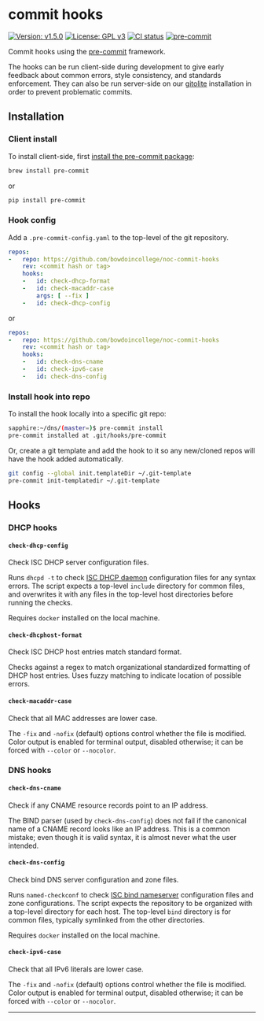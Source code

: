 # commit hooks

[![Version: v1.5.0][version-badge]][changelog]
[![License: GPL v3][license-badge]][license]
[![CI status][ci-badge]][ci]
[![pre-commit][pre-commit-badge]][pre-commit]

Commit hooks using the [pre-commit](https://pre-commit.com) framework.

The hooks can be run client-side during development to give
early feedback about common errors, style consistency, and
standards enforcement.  They can also be run server-side on our
[gitolite](https://gitolite.com/gitolite/index.html) installation in
order to prevent problematic commits.

## Installation

### Client install

To install client-side, first [install the pre-commit package](https://pre-commit.com/#installation):

```bash
brew install pre-commit
```

or

```bash
pip install pre-commit
```

### Hook config

Add a `.pre-commit-config.yaml` to the top-level of the git repository.

```yaml
repos:
-   repo: https://github.com/bowdoincollege/noc-commit-hooks
    rev: <commit hash or tag>
    hooks:
    -   id: check-dhcp-format
    -   id: check-macaddr-case
        args: [ --fix ]
    -   id: check-dhcp-config
```

or

```yaml
repos:
-   repo: https://github.com/bowdoincollege/noc-commit-hooks
    rev: <commit hash or tag>
    hooks:
    -   id: check-dns-cname
    -   id: check-ipv6-case
    -   id: check-dns-config
```

### Install hook into repo

To install the hook locally into a specific git repo:

```bash
sapphire:~/dns/(master=)$ pre-commit install
pre-commit installed at .git/hooks/pre-commit
```

Or, create a git template and add the hook to it so any new/cloned repos
will have the hook added automatically.

```bash
git config --global init.templateDir ~/.git-template
pre-commit init-templatedir ~/.git-template
```

## Hooks

### DHCP hooks

#### `check-dhcp-config`

Check ISC DHCP server configuration files.

Runs `dhcpd -t` to check [ISC DHCP daemon](https://www.isc.org/dhcp/)
configuration files for any syntax errors.  The script expects a
top-level `include` directory for common files, and overwrites it with
any files in the top-level host directories before running the checks.

Requires `docker` installed on the local machine.

#### `check-dhcphost-format`

Check ISC DHCP host entries match standard format.

Checks against a regex to match organizational standardized formatting
of DHCP host entries.  Uses fuzzy matching to indicate location of
possible errors.

#### `check-macaddr-case`

Check that all MAC addresses are lower case.

The `-fix` and `-nofix` (default) options control whether the file
is modified.  Color output is enabled for terminal output, disabled
otherwise; it can be forced with `--color` or `--nocolor`.

### DNS hooks

#### `check-dns-cname`

Check if any CNAME resource records point to an IP address.

The BIND parser (used by `check-dns-config`) does not fail if the
canonical name of a CNAME record looks like an IP address.  This is a
common mistake; even though it is valid syntax, it is almost never what
the user intended.

#### `check-dns-config`

Check bind DNS server configuration and zone files.

Runs `named-checkconf` to check [ISC bind
nameserver](https://www.isc.org/bind/) configuration files and zone
configurations.  The script expects the repository to be organized with
a top-level directory for each host.  The top-level `bind` directory is
for common files, typically symlinked from the other directories.

Requires `docker` installed on the local machine.

#### `check-ipv6-case`

Check that all IPv6 literals are lower case.

The `-fix` and `-nofix` (default) options control whether the file
is modified.  Color output is enabled for terminal output, disabled
otherwise; it can be forced with `--color` or `--nocolor`.

---
[version-badge]: https://img.shields.io/badge/version-1.5.0-blue.svg
[license-badge]: https://img.shields.io/badge/License-GPLv3-blue.svg
[ci-badge]: https://github.com/bowdoincollege/noc-commit-hooks/workflows/ci/badge.svg
[pre-commit-badge]: https://img.shields.io/badge/pre--commit-enabled-brightgreen?logo=pre-commit&logoColor=white
[changelog]: ./CHANGELOG.md
[license]: ./LICENSE
[ci]: https://github.com/bowdoincollege/noc-commit-hooks/actions?query=workflow%3Aci
[pre-commit]: https://pre-commit.com
